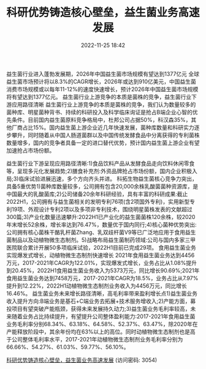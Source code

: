 ﻿---
title: 科研优势铸造核心壁垒，益生菌业务高速发展
date: 2022-11-25 18:42
tags:
- 科拓生物
updated: 
---

益生菌行业进入蓬勃发展期，2026年中国益生菌市场规模有望达到1377亿元
全球益生菌市场预计将以8.3%的CAGR增长，2026年或达到910亿美元，中国益生菌消费市场规模或以每年11-12%的速度快速增长，预计2026年中国益生菌市场规模将有望达到1377亿元。
益生菌行业上游竞争的本质是菌株的竞争，益生菌行业下游应用路径清晰
益生菌行业上游竞争的本质是菌株的竞争，我们认为数量较多的菌种库、明星菌种背书、持续的科研投入及科学临床询证是抢占B端企业心智的优先条件。目前国内益生菌原料竞争格局中，杜邦公司占据50%，科汉森35%，其他厂商占比15%。国内益生菌上游企业近几年快速发展，菌种库数量和科研实力逐步攀升，同时随着从中国人肠道菌群以及中国传统发酵食品中分离获得的专利菌株数量增多，国内的竞争者具备一定的进口替代优势，预计国内益生菌上游企业有望加速抢占市场份额。
<!-- more -->
益生菌行业下游呈现应用路径清晰:1)食品饮料产品从发酵食品走向饮料休闲零食等，呈现多元化发展趋势;2)膳食补充剂:外资品牌抢占市场份额，国内企业积极入局;3)临床试验进展迅速，多个方向齐头并进。
科拓生物益生菌核心竞争力突出，具备5重优势1)菌种库数量较多，公司拥有包含20,000余株乳酸菌菌种资源库，是中国最大的乳酸菌库;2)公司储备20余年科研经验，具有丰富的科研成果:截止2022H1，公司拥有与益生菌相关的发明专利76项(含2项国外专利)，实用新型专利19项、外观设计专利2项以及多项非专利技术，围绕明星菌株发表的文献超过300篇;3)产业化数量迅速攀升:2022H1已产业化的益生菌菌株120余株，较2020年末增长52余株，增长率达到76.47%，数量优于国内同行;4)核心菌种优势突出:公司拥有核心菌株干酪乳杆菌Zhang、乳双歧杆菌V9等已广泛地应用于食用益生菌制品以及动植物微生态制剂。5)战略布局益生菌制药领域:公司与国内多家三甲医院联合累计开展50多项临床试验，2022H1目前已完成29项。
食用益生菌业务实现爆发式增长，动植物微生态制剂快速增长
2021年食用益生菌业务达到4456万元，2017-2021年CAGR为122.01%，实现爆发式增长，业务占比从1.08%提升到20.45%，2022H1食用益生菌业务收入为5373万元，同比增长90.69%;2021年食用益生菌业务达到7458万元，2017-2021年CAGR为18.5%，业务占比从7.97%提升到12.22%，2022H1动植物微生态制剂业务收入为4456万元，同比增长16.46%。
益生菌业务未来增长路径清晰，高毛利率带来盈利增长点1)益生菌业务收入提升方向:B端业务是基石+C端业务去拓展+技术服务增收入;2)产能方面，募投项目有望突破产能瓶颈，获得未来发展持久动力;3)益生菌业务毛利率较高，未来随着业务占比持续提升，有望提升公司整体盈利能力:2017-2021年食用益生菌业务毛利率分别68.34%、63.18%、64.58%、52.37%、63.47%，除2020年在产能释放阶段中，其余年份均在63%以上的高位。同时动植物微生态制剂也是高于公司整体毛利率水平，2017-2021年动植物微生态制剂业务毛利率分别为66.66%、54.27%、61.03%、59.77%、56.10%。

[科研优势铸造核心壁垒，益生菌业务高速发展](https://url12.ctfile.com/f/3948612-733911680-4bd5ee?p=3054)
(访问密码: 3054)


